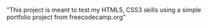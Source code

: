 "This project is meant to test my HTML5, CSS3 skills using a simple portfolio project from freecodecamp.org"
